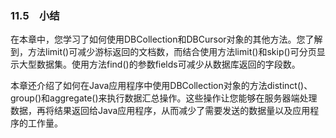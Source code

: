 ### 11.5　小结

在本章中，您学习了如何使用DBCollection和DBCursor对象的其他方法。您了解到，方法limit()可减少游标返回的文档数，而结合使用方法limit()和skip()可分页显示大型数据集。使用方法find()的参数fields可减少从数据库返回的字段数。

本章还介绍了如何在Java应用程序中使用DBCollection对象的方法distinct()、group()和aggregate()来执行数据汇总操作。这些操作让您能够在服务器端处理数据，再将结果返回给Java应用程序，从而减少了需要发送的数据量以及应用程序的工作量。

